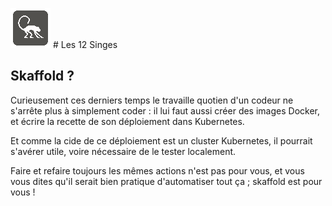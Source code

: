 ![Les 12 Singes Logo](assets/les12singes.png) # Les 12 Singes

## Skaffold ?

Curieusement ces derniers temps le travaille quotien d'un codeur ne s'arrête plus à simplement coder : il lui faut aussi créer des images Docker, et écrire la recette de son déploiement dans Kubernetes.

Et comme la cide de ce déploiement est un cluster Kubernetes, il pourrait s'avérer utile, voire nécessaire de le tester localement.

Faire et refaire toujours les mêmes actions n'est pas pour vous, et vous vous dites qu'il serait bien pratique d'automatiser tout ça ; skaffold est pour vous !